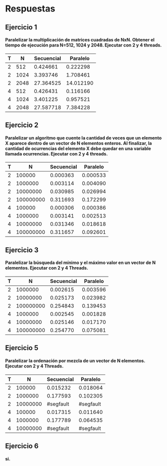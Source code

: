 # Respuestas

## Ejercicio 1

#### Paralelizar la multiplicación de matrices cuadradas de NxN. Obtener el tiempo de ejecución para N=512, 1024 y 2048. Ejecutar con 2 y 4 threads.

| T   | N    | Secuencial | Paralelo  |
| --- | ---- | ---------- | --------- |
| 2   | 512  | 0.424661   | 0.222298  |
| 2   | 1024 | 3.393746   | 1.708461  |
| 2   | 2048 | 27.364525  | 14.012190 |
| 4   | 512  | 0.426431   | 0.116166  |
| 4   | 1024 | 3.401225   | 0.957521  |
| 4   | 2048 | 27.587718  | 7.384228  |

## Ejercicio 2

#### Paralelizar un algoritmo que cuente la cantidad de veces que un elemento X aparece dentro de un vector de N elementos enteros. Al finalizar, la cantidad de ocurrencias del elemento X debe quedar en una variable llamada ocurrencias. Ejecutar con 2 y 4 threads.

| T   | N         | Secuencial | Paralelo |
| --- | --------- | ---------- | -------- |
| 2   | 100000    | 0.000363   | 0.000533 |
| 2   | 1000000   | 0.003114   | 0.004090 |
| 2   | 10000000  | 0.030985   | 0.026994 |
| 2   | 100000000 | 0.311693   | 0.172299 |
| 4   | 100000    | 0.000306   | 0.000386 |
| 4   | 1000000   | 0.003141   | 0.002513 |
| 4   | 10000000  | 0.031346   | 0.018618 |
| 4   | 100000000 | 0.311657   | 0.092601 |

## Ejercicio 3

#### Paralelizar la búsqueda del mínimo y el máximo valor en un vector de N elementos. Ejecutar con 2 y 4 Threads.

| T   | N         | Secuencial | Paralelo |
| --- | --------- | ---------- | -------- |
| 2   | 1000000   | 0.002615   | 0.003596 |
| 2   | 10000000  | 0.025173   | 0.023982 |
| 2   | 100000000 | 0.254843   | 0.139453 |
| 4   | 1000000   | 0.002545   | 0.001828 |
| 4   | 10000000  | 0.025146   | 0.017170 |
| 4   | 100000000 | 0.254770   | 0.075081 |

## Ejercicio 5

#### Paralelizar la ordenación por mezcla de un vector de N elementos. Ejecutar con 2 y 4 Threads.

| T   | N        | Secuencial | Paralelo  |
| --- | -------- | ---------- | --------- |
| 2   | 100000   | 0.015232   | 0.018064  |
| 2   | 1000000  | 0.177593   | 0.102305  |
| 2   | 10000000 | #segfault  | #segfault |
| 4   | 100000   | 0.017315   | 0.011640  |
| 4   | 1000000  | 0.177789   | 0.064535  |
| 4   | 10000000 | #segfault  | #segfault |

## Ejercicio 6

#### si.

